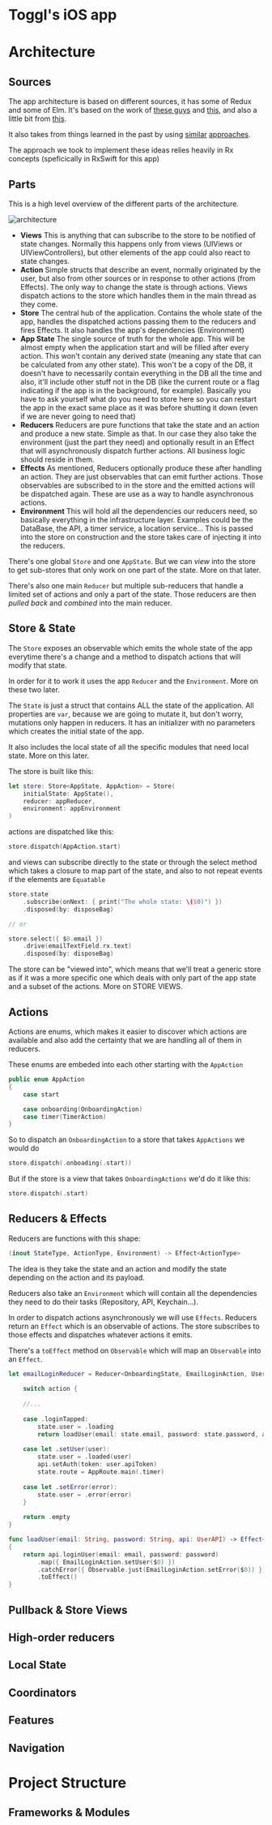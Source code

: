 # Toggl's iOS app

# Architecture

## Sources

The app architecture is based on different sources, it has some of Redux and some of Elm. It's based on the work of [these guys](https://www.pointfree.co) and [this](https://github.com/ReactiveX/RxSwift), and also a little bit from [this](https://guide.elm-lang.org/architecture/).

It also takes from things learned in the past by using [similar](https://github.com/Odrakir/CachopoDemo) [approaches](https://github.com/toggl/watchos-app).

The approach we took to implement these ideas relies heavily in Rx concepts (speficically in RxSwift for this app)

## Parts

This is a high level overview of the different parts of the architecture. 

![architecture](images/architecture.png)

- **Views** This is anything that can subscribe to the store to be notified of state changes. Normally this happens only from views (UIViews or UIViewControllers), but other elements of the app could also react to state changes.
- **Action** Simple structs that describe an event, normally originated by the user, but also from other sources or in response to other actions (from Effects). The only way to change the state is through actions. Views dispatch actions to the store which handles them in the main thread as they come.
- **Store** The central hub of the application. Contains the whole state of the app, handles the dispatched actions passing them to the reducers and fires Effects. It also handles the app's dependencies (Environment)
- **App State** The single source of truth for the whole app. This will be almost empty when the application start and will be filled after every action. This won't contain any derived state (meaning any state that can be calculated from any other state). This won't be a copy of the DB, it doesn't have to necessarily contain everything in the DB all the time and also, it'll include other stuff not in the DB (like the current route or a flag indicating if the app is in the background, for example). Basically you have to ask yourself what do you need to store here so you can restart the app in the exact same place as it was before shutting it down (even if we are never going to need that)
- **Reducers** Reducers are pure functions that take the state and an action and produce a new state. Simple as that. In our case they also take the environment (just the part they need) and optionally result in an Effect that will asynchronously dispatch further actions. All business logic should reside in them.
- **Effects** As mentioned, Reducers optionally produce these after handling an action. They are just observables that can emit further actions. Those observables are subscribed to in the store and the emitted actions will be dispatched again. These are use as a way to handle asynchronous actions.
- **Environment** This will hold all the dependencies our reducers need, so basically everything in the infrastructure layer. Examples could be the DataBase, the API, a timer service, a location service... This is passed into the store on construction and the store takes care of injecting it into the reducers.

There's one global `Store` and one `AppState`. But we can *view* into the store to get sub-stores that only work on one part of the state. More on that later.

There's also one main `Reducer` but multiple sub-reducers that handle a limited set of actions and only a part of the state. Those reducers are then *pulled back* and *combined* into the main 
reducer.

## Store & State

The `Store` exposes an observable which emits the whole state of the app everytime there's a change and a method to dispatch actions that will modify that state.

In order for it to work it uses the app `Reducer` and the `Environment`. More on these two later.

The `State` is just a struct that contains ALL the state of the application. All properties are `var`, because we are going to mutate it, but don't worry, mutations only happen in reducers. It has an initializer with no parameters which creates the initial state of the app.

It also includes the local state of all the specific modules that need local state. More on this later.

The store is built like this:

```swift
let store: Store<AppState, AppAction> = Store(
    initialState: AppState(),
    reducer: appReducer,
    environment: appEnvironment
)
```

actions are dispatched like this:

```swift
store.dispatch(AppAction.start)
```

and views can subscribe directly to the state or through the select method which takes a closure to map part of the state, and also to not repeat events if the elements are `Equatable`

```swift
store.state
    .subscribe(onNext: { print("The whole state: \($0)") })
    .disposed(by: disposeBag)

// or

store.select({ $0.email })
    .drive(emailTextField.rx.text)
    .disposed(by: disposeBag)
```

The store can be "viewed into", which means that we'll treat a generic store as if it was a more specific one which deals with only part of the app state and a subset of the actions. More on STORE VIEWS.

## Actions

Actions are enums, which makes it easier to discover which actions are available and also add the certainty that we are handling all of them in reducers.

These enums are embeded into each other starting with the `AppAction`

```swift
public enum AppAction
{
    case start

    case onboarding(OnboardingAction)
    case timer(TimerAction)
}
```

So to dispatch an `OnboardingAction` to a store that takes `AppActions` we would do

```swift
store.dispatch(.onboading(.start))
```

But if the store is a view that takes `OnboardingActions` we'd do it like this:

```swift
store.dispatch(.start)
```

## Reducers & Effects

Reducers are functions with this shape:

```swift
(inout StateType, ActionType, Environment) -> Effect<ActionType>
```

The idea is they take the state and an action and modify the state depending on the action and its payload.

Reducers also take an `Environment` which will contain all the dependencies they need to do their tasks (Repository, API, Keychain...).

In order to dispatch actions asynchronously we will use `Effects`. Reducers return an `Effect` which is an observable of actions. The store subscribes to those effects and dispatches whatever actions it emits.

There's a `toEffect` method on `Observable` which will map an `Observable` into an `Effect`.

```swift
let emailLoginReducer = Reducer<OnboardingState, EmailLoginAction, UserAPI> { state, action, api in
    
    switch action {
    
    //...
    
    case .loginTapped:
        state.user = .loading
        return loadUser(email: state.email, password: state.password, api: api)
        
    case let .setUser(user):
        state.user = .loaded(user)
        api.setAuth(token: user.apiToken)
        state.route = AppRoute.main(.timer)
        
    case let .setError(error):
        state.user = .error(error)
    }
    
    return .empty
}

func loadUser(email: String, password: String, api: UserAPI) -> Effect<EmailLoginAction>
{
    return api.loginUser(email: email, password: password)
        .map({ EmailLoginAction.setUser($0) })
        .catchError({ Observable.just(EmailLoginAction.setError($0)) })
        .toEffect()
}
```

## Pullback & Store Views

## High-order reducers

## Local State

## Coordinators

## Features

## Navigation

# Project Structure

## Frameworks & Modules



